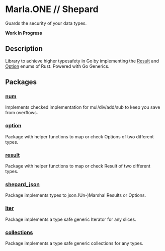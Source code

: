 # Marla.ONE // Shepard

Guards the security of your data types.

**Work In Progress**

## Description

Library to achieve higher typesafety in Go by implementing the [Result](https://doc.rust-lang.org/std/result/enum.Result.html) and [Option](https://doc.rust-lang.org/std/option/enum.Option.html) enums of Rust. Powered with Go Generics.

## Packages
 
### [num](https://github.com/marlaone/shepard/tree/main/num)

Implements checked implementation for mul/div/add/sub to keep you save from overflows.

### [option](https://github.com/marlaone/shepard/tree/main/option)

Package with helper functions to map or check Options of two different types.

### [result](https://github.com/marlaone/shepard/tree/main/result)

Package with helper functions to map or check Result of two different types.

### [shepard_json](https://github.com/marlaone/shepard/tree/main/shepard_json)

Package implements types to json.(Un-)Marshal Results or Options.

### [iter](https://github.com/marlaone/shepard/tree/main/iter)

Package implements a type safe generic Iterator for any slices.

### [collections](https://github.com/marlaone/shepard/tree/main/collections)

Package implements a type safe generic collections for any types.